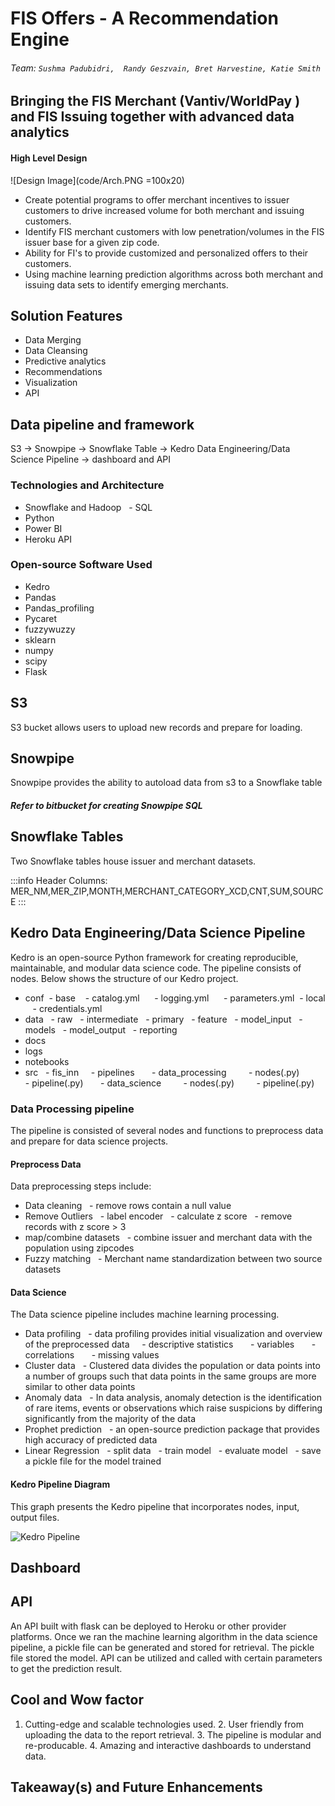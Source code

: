 # FIS Offers - A Recommendation Engine

###### Team: `Sushma Padubidri,  Randy Geszvain, Bret Harvestine, Katie Smith`


## Bringing the FIS Merchant (Vantiv/WorldPay ) and FIS Issuing together with advanced data analytics

#### High Level Design
![Design Image](code/Arch.PNG =100x20)

- Create potential programs to offer  merchant incentives to issuer customers to drive increased volume for both merchant and issuing customers.
- Identify FIS merchant customers with low penetration/volumes in the FIS issuer base for a given zip code.
- Ability for FI's to provide customized and personalized offers to their customers.
- Using machine learning prediction algorithms across both merchant and issuing data sets to identify emerging merchants.

## Solution Features

- Data Merging 
- Data Cleansing
- Predictive analytics
- Recommendations 
- Visualization
- API

## Data pipeline and framework

S3 -> Snowpipe -> Snowflake Table -> Kedro Data Engineering/Data Science Pipeline -> dashboard and API

### Technologies and Architecture  

- Snowflake and Hadoop
  - SQL
- Python
- Power BI
- Heroku API

### Open-source Software Used

- Kedro
- Pandas
- Pandas_profiling
- Pycaret
- fuzzywuzzy
- sklearn
- numpy
- scipy
- Flask

## S3

S3 bucket allows users to upload new records and prepare for loading.

## Snowpipe

Snowpipe provides the ability to autoload data from s3 to a Snowflake table

##### Refer to bitbucket for creating Snowpipe SQL

## Snowflake Tables

Two Snowflake tables house issuer and merchant datasets.

:::info
Header Columns:
MER_NM,MER_ZIP,MONTH,MERCHANT_CATEGORY_XCD,CNT,SUM,SOURCE
:::

## Kedro Data Engineering/Data Science Pipeline

Kedro is an open-source Python framework for creating reproducible, maintainable, and modular data science code. The pipeline consists of nodes. Below shows the structure of our Kedro project.

- conf
  - base
    - catalog.yml
      - logging.yml
      - parameters.yml
  - local
    - credentials.yml
- data
  - raw
  - intermediate
  - primary
  - feature
  - model_input
  - models
  - model_output
  - reporting
- docs
- logs
- notebooks
- src
  - fis_inn
    - pipelines
      - data_processing
        - nodes(.py)
        - pipeline(.py)
      - data_science
        - nodes(.py)
        - pipeline(.py)

### Data Processing pipeline

The pipeline is consisted of several nodes and functions to preprocess data and prepare for data science projects.

#### Preprocess Data

Data preprocessing steps include:
- Data cleaning
  - remove rows contain a null value
- Remove Outliers
  - label encoder
  - calculate z score
  - remove records with z score > 3
- map/combine datasets
  - combine issuer and merchant data with the population using zipcodes
- Fuzzy matching
  - Merchant name standardization between two source datasets


#### Data Science

The Data science pipeline includes machine learning processing.
- Data profiling
  - data profiling provides initial visualization and overview of the preprocessed data
    - descriptive statistics
      - variables
      - correlations
      - missing values
- Cluster data
  - Clustered data divides the population or data points into a number of groups such that data points in the same groups are more similar to other data points
- Anomaly data
  - In data analysis, anomaly detection is the identification of rare items, events or observations which raise suspicions by differing significantly from the majority of the data
- Prophet prediction
  - an open-source prediction package that provides high accuracy of predicted data
- Linear Regression
  - split data
  - train model
  - evaluate model
  - save a pickle file for the model trained


#### Kedro Pipeline Diagram

This graph presents the Kedro pipeline that incorporates nodes, input, output files.

![Kedro Pipeline](code/kedro-pipeline.png)

## Dashboard

## API

An API built with flask can be deployed to Heroku or other provider platforms. Once we ran the machine learning algorithm in the data science pipeline, a pickle file can be generated and stored for retrieval. The pickle file stored the model. API can be utilized and called with certain parameters to get the prediction result.

## Cool and Wow factor

1. Cutting-edge and scalable technologies used.
2. User friendly from uploading the data to the report retrieval.
3. The pipeline is modular and re-producable.
4. Amazing and interactive dashboards to understand data.

## Takeaway(s) and Future Enhancements
